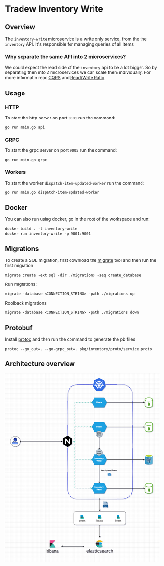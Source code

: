 # Tradew Inventory Write

## Overview
The `inventory-write` microservice is a write only service, from the the `inventory` API. It's responsible for managing queries of all items

### Why separate the same API into 2 microservices?
We could expect the read side of the `inventory` api to be a lot bigger. So by separating then into 2 microservices we can scale them individually. For more informatin read [CQRS](https://en.wikipedia.org/wiki/Command%E2%80%93query_separation) and [Read/Write Ratio](https://support.liveoptics.com/hc/en-us/articles/229590547-Live-Optics-Basics-Read-Write-Ratio)

## Usage

### HTTP
To start the http server on port `9001` run the command:
```
go run main.go api
```

### GRPC
To start the grpc server on port `9005` run the command:
```
go run main.go grpc
```

### Workers
To start the worker `dispatch-item-updated-worker` run the command:
```
go run main.go dispatch-item-updated-worker
```

## Docker

You can also run using docker, go in the root of the workspace and run:
```
docker build . -t inventory-write
docker run inventory-write -p 9001:9001
```

## Migrations
To create a SQL migration, first download the [migrate](https://github.com/golang-migrate/migrate) tool and then run the first migration

```
migrate create -ext sql -dir ./migrations -seq create_database
```

Run migrations:
```
migrate -database <CONNECTION_STRING> -path ./migrations up
```

Roolback migrations:
```
migrate -database <CONNECTION_STRING> -path ./migrations down
```

## Protobuf
Install [protoc](https://grpc.io/docs/protoc-installation/) and then run the command to generate the pb files
```
protoc --go_out=. --go-grpc_out=. pkg/inventory/proto/service.proto
```


## Architecture overview

![image of the architecture](./docs/architecture.png)
